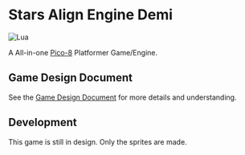 # Stars Align Engine Demi

![Lua](https://img.shields.io/badge/lua-%232C2D72.svg?style=for-the-badge&logo=lua&logoColor=white)

A All-in-one [Pico-8](https://www.lexaloffle.com/pico-8.php) Platformer Game/Engine.

## Game Design Document

See the [Game Design Document](./GDD.md) for more  details and understanding.

## Development

This game is still in design. Only the sprites are made.

